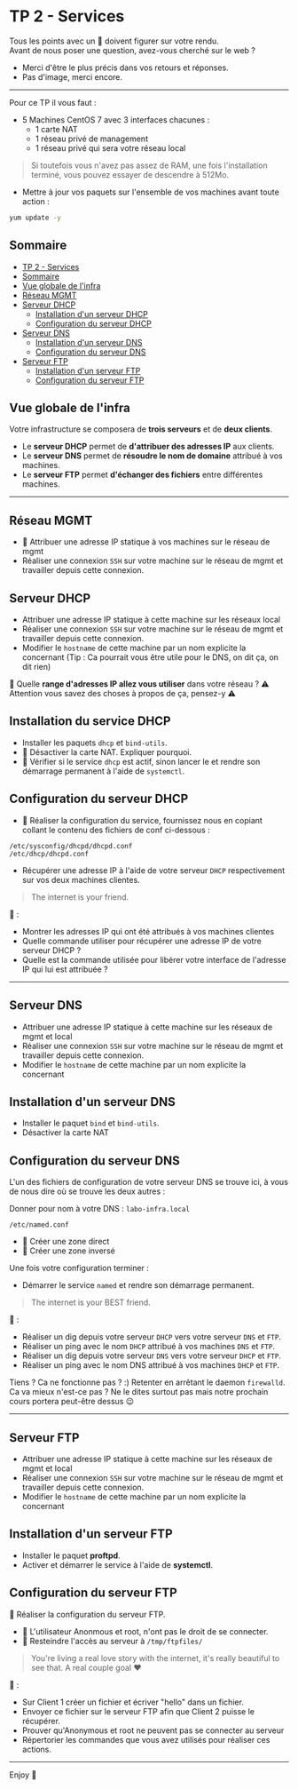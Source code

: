 # TP 2 - Services

Tous les points avec un 👀 doivent figurer sur votre rendu.  
Avant de nous poser une question, avez-vous cherché sur le web ?  

- Merci d'être le plus précis dans vos retours et réponses.
- Pas d'image, merci encore.

---

Pour ce TP il vous faut :

- 5 Machines CentOS 7 avec 3 interfaces chacunes :
  - 1 carte NAT
  - 1 réseau privé de management
  - 1 réseau privé qui sera votre réseau local

> Si toutefois vous n'avez pas assez de RAM, une fois l'installation terminé, vous pouvez essayer de descendre à 512Mo.

- Mettre à jour vos paquets sur l'ensemble de vos machines avant toute action :

```bash
yum update -y
```

## Sommaire

- [TP 2 - Services](#tp-2---services)
- [Sommaire](#sommaire)
- [Vue globale de l'infra](#vue-globale-de-l'infra)
- [Réseau MGMT](#Réseau-mgmt)
- [Serveur DHCP](#serveur-DHCP)
  - [Installation d'un serveur DHCP](#installation-d'un-serveur-dhcp)
  - [Configuration du serveur DHCP](#configuration-du-serveur-dhcp)
- [Serveur DNS](#serveur-dns)
  - [Installation d'un serveur DNS](#installation-d'un-serveur-dns)
  - [Configuration du serveur DNS](#configuration-du-serveur-dns)
- [Serveur FTP](#serveur-ftp)
  - [Installation d'un serveur FTP](#installation-d'un-serveur-ftp)
  - [Configuration du serveur FTP](#configuration-du-serveur-ftp)

## Vue globale de l'infra

Votre infrastructure se composera de **trois serveurs** et de **deux clients**.

- Le **serveur DHCP** permet de **d'attribuer des adresses IP** aux clients.
- Le **serveur DNS** permet de **résoudre le nom de domaine** attribué à vos machines.
- Le **serveur FTP** permet **d'échanger des fichiers** entre différentes machines.

---

## Réseau MGMT

- 👀 Attribuer une adresse IP statique à vos machines sur le réseau de mgmt
- Réaliser une connexion `SSH` sur votre machine sur le réseau de mgmt et travailler depuis cette connexion.

## Serveur DHCP

- Attribuer une adresse IP statique à cette machine sur les réseaux local
- Réaliser une connexion `SSH` sur votre machine sur le réseau de mgmt et travailler depuis cette connexion.
- Modifier le `hostname` de cette machine par un nom explicite la concernant (Tip : Ca pourrait vous être utile pour le DNS, on dit ça, on dit rien)

👀 Quelle **range d'adresses IP allez vous utiliser** dans votre réseau ?
⚠ Attention vous savez des choses à propos de ça, pensez-y ⚠

## Installation du service DHCP

- Installer les paquets `dhcp` et `bind-utils`.
- 👀 Désactiver la carte NAT. Expliquer pourquoi.
- 👀 Vérifier si le service `dhcp` est actif, sinon lancer le et rendre son démarrage permanent à l'aide de `systemctl`.

## Configuration du serveur DHCP

- 👀 Réaliser la configuration du service, fournissez nous en copiant collant le contenu des fichiers de conf ci-dessous :

`/etc/sysconfig/dhcpd/dhcpd.conf`  
`/etc/dhcp/dhcpd.conf`

- Récupérer une adresse IP à l'aide de votre serveur `DHCP` respectivement sur vos deux machines clientes.

> The internet is your friend.

👀 :

- Montrer les adresses IP qui ont été attribués à vos machines clientes
- Quelle commande utiliser pour récupérer une adresse IP de votre serveur DHCP ?
- Quelle est la commande utilisée pour libérer votre interface de l'adresse IP qui lui est attribuée ?

---

## Serveur DNS

- Attribuer une adresse IP statique à cette machine sur les réseaux de mgmt et local
- Réaliser une connexion `SSH` sur votre machine sur le réseau de mgmt et travailler depuis cette connexion.
- Modifier le `hostname` de cette machine par un nom explicite la concernant

## Installation d'un serveur DNS

- Installer le paquet `bind` et `bind-utils`.
- Désactiver la carte NAT

## Configuration du serveur DNS

L'un des fichiers de configuration de votre serveur DNS se trouve ici, à vous de nous dire où se trouve les deux autres :

Donner pour nom à votre DNS : `labo-infra.local`

`/etc/named.conf`

- 👀 Créer une zone direct
- 👀 Créer une zone inversé

Une fois votre configuration terminer :

- Démarrer le service `named` et rendre son démarrage permanent.

> The internet is your BEST friend.

👀 :

- Réaliser un dig depuis votre serveur `DHCP` vers votre serveur `DNS` et `FTP`.
- Réaliser un ping avec le nom `DHCP` attribué à vos machines `DNS` et `FTP`.
- Réaliser un dig depuis votre serveur `DNS` vers votre serveur `DHCP` et `FTP`.
- Réaliser un ping avec le nom DNS attribué à vos machines `DHCP` et `FTP`.

Tiens ? Ca ne fonctionne pas ? :) Retenter en arrêtant le daemon `firewalld`. Ca va mieux n'est-ce pas ? Ne le dites surtout pas mais notre prochain cours portera peut-être dessus 😉

---

## Serveur FTP

- Attribuer une adresse IP statique à cette machine sur les réseaux de mgmt et local
- Réaliser une connexion `SSH` sur votre machine sur le réseau de mgmt et travailler depuis cette connexion.
- Modifier le `hostname` de cette machine par un nom explicite la concernant

## Installation d'un serveur FTP

- Installer le paquet **proftpd**.
- Activer et démarrer le service à l'aide de **systemctl**.

## Configuration du serveur FTP

👀 Réaliser la configuration du serveur FTP.

- 👀 L'utilisateur Anonmous et root, n'ont pas le droit de se connecter.
- 👀 Resteindre l'accès au serveur à `/tmp/ftpfiles/`

> You're living a real love story with the internet, it's really beautiful to see that. A real couple goal :heart:

👀 :

- Sur Client 1 créer un fichier et écriver "hello" dans un fichier.
- Envoyer ce fichier sur le serveur FTP afin que Client 2 puisse le récupérer.
- Prouver qu'Anonymous et root ne peuvent pas se connecter au serveur
- Répertorier les commandes que vous avez utilisés pour réaliser ces actions.

---

Enjoy 🎉
